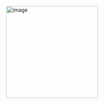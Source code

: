 <img height="250" alt="image" src="https://github.com/user-attachments/assets/4e94112f-5226-40a3-89fa-43ab76d45434" />
